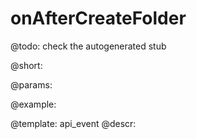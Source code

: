 onAfterCreateFolder
=============

@todo:
	check the autogenerated stub

@short:
	

@params:

@example:


@template:	api_event
@descr:

